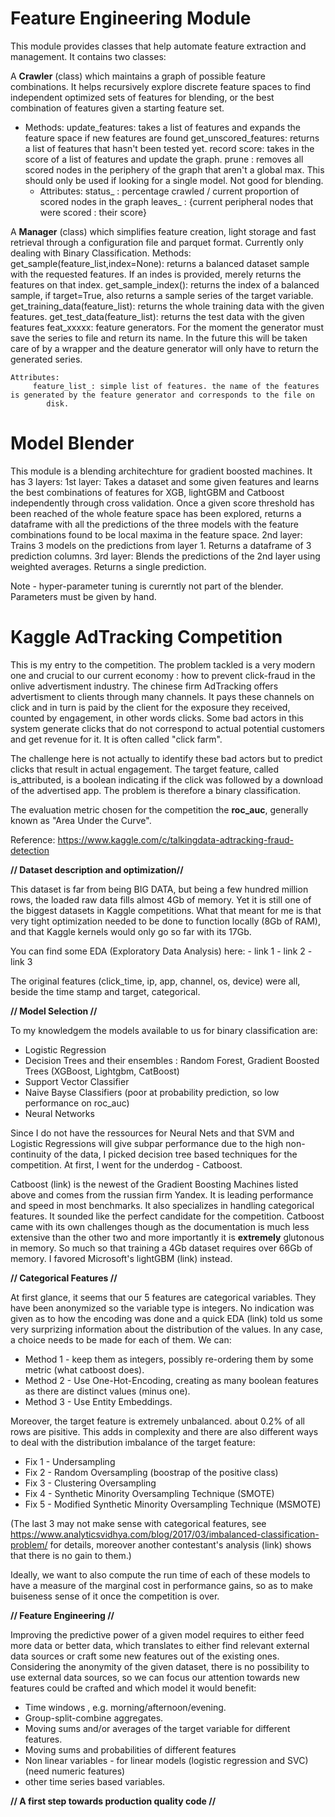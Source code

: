 # Feature Engineering Module

This module provides classes that help automate feature extraction and management. It contains two classes:

A **Crawler** (class) which maintains a graph of possible feature combinations. It helps recursively explore discrete feature spaces to find independent optimized sets of features for blending, or the best combination of features given a starting feature set.

  - Methods:
        update_features: takes a list of features and expands the feature space if new features are found
        get_unscored_features: returns a list of features that hasn't been tested yet.
        record score: takes in the score of a list of features and update the graph.
        prune : removes all scored nodes in the periphery of the graph that aren't a global max. This should only be used if looking for 
                a single model. Not good for blending.
    - Attributes:
        status_ : percentage crawled / current proportion of scored nodes in the graph
        leaves_ : {current peripheral nodes that were scored : their score}

A **Manager** (class) which simplifies feature creation, light storage and fast retrieval through a configuration file and parquet format. Currently only dealing with Binary Classification.
    Methods:
        get_sample(feature_list,index=None): returns a balanced dataset sample with the requested features. If an indes is provided, merely returns
                the features on that index.
        get_sample_index(): returns the index of a balanced sample, if target=True, also returns a sample series of the target variable.
        get_training_data(feature_list): returns the whole training data with the given features.
        get_test_data(feature_list): returns the test data with the given features
        feat_xxxxx: feature generators. For the moment the generator must save the series to file and return its name. In the future 
            this will be taken care of by a wrapper and the deature generator will only have to return the generated series.
         
    Attributes:
         feature_list_: simple list of features. the name of the features is generated by the feature generator and corresponds to the file on 
            disk.

# Model Blender

This module is a blending architechture for gradient boosted machines. It has 3 layers:
1st layer: Takes a dataset and some given features and learns the best combinations of features for XGB, lightGBM and Catboost independently 
  through cross validation. Once a given score threshold has been reached of the whole feature space has been explored, returns a dataframe with all the predictions of the three models with the feature combinations found to be local maxima in the feature space.
2nd layer: Trains 3 models on the predictions from layer 1. Returns a dataframe of 3 prediction columns.
3rd layer: Blends the predictions of the 2nd layer using weighted averages. Returns a single prediction.

Note - hyper-parameter tuning is curerntly not part of the blender. Parameters must be given by hand.


# Kaggle AdTracking Competition

This is my entry to the competition. The problem tackled is a very modern one and crucial to our current economy : how to prevent click-fraud in the onlive advertisment industry. The chinese firm AdTracking offers advertisment to clients through many channels. It pays these channels on click and in turn is paid by the client for the exposure they received, counted by engagement, in other words clicks. Some bad actors in this system generate clicks that do not correspond to actual potential customers and get revenue for it. It is often called "click farm".

  The challenge here is not actually to identify these bad actors but to predict clicks that result in actual engagement. The target feature, called is_attributed, is a boolean indicating if the click was followed by a download of the advertised app. The problem is therefore a binary classification.

  The evaluation metric chosen for the competition the **roc_auc**, generally known as "Area Under the Curve".

  Reference: https://www.kaggle.com/c/talkingdata-adtracking-fraud-detection

  **// Dataset description and optimization//**

  This dataset is far from being BIG DATA, but being a few hundred million rows, the loaded raw data fills almost 4Gb of memory. Yet it is still one of the biggest datasets in Kaggle competitions. What that meant for me is that very tight optimization needed to be done to function locally (8Gb of RAM), and that Kaggle kernels would only go so far with its 17Gb.

  You can find some EDA (Exploratory Data Analysis) here:
    - link 1
    - link 2
    - link 3

  The original features (click_time, ip, app, channel, os, device) were all, beside the time stamp and target, categorical. 


**// Model Selection //**

To my knowledgem the models available to us for binary classification are:
* Logistic Regression
* Decision Trees and their ensembles : Random Forest, Gradient Boosted Trees (XGBoost, Lightgbm, CatBoost)
* Support Vector Classifier
* Naive Bayse Classifiers (poor at probability prediction, so low performance on roc_auc)
* Neural Networks

Since I do not have the ressources for Neural Nets and that SVM and Logistic Regressions will give subpar performance due to the high non-continuity of the data, I picked decision tree based techniques for the competition. At first, I went for the underdog - Catboost.

Catboost (link) is the newest of the Gradient Boosting Machines listed above and comes from the russian firm Yandex. It is leading performance and speed in most benchmarks. It also specializes in handling categorical features. It sounded like the perfect candidate for the competition. Catboost came with its own challenges though as the documentation is much less extensive than the other two and more importantly it is **extremely** glutonous in memory. So much so that training a 4Gb dataset requires over 66Gb of memory. I favored Microsoft's lightGBM (link) instead.

**// Categorical Features //**

At first glance, it seems that our 5 features are categorical variables. They have been anonymized so the variable type is integers. No indication was given as to how the encoding was done and a quick EDA (link) told us some very surprizing information about the distribution of the values. In any case, a choice needs to be made for each of them. We can:
* Method 1 - keep them as integers, possibly re-ordering them by some metric (what catboost does).
* Method 2 - Use One-Hot-Encoding, creating as many boolean features as there are distinct values (minus one).
* Method 3 - Use Entity Embeddings.

Moreover, the target feature is extremely unbalanced. about 0.2% of all rows are pisitive. This adds in complexity and there are also different ways to deal with the distribution imbalance of the target feature:
* Fix 1 - Undersampling
* Fix 2 - Random Oversampling (boostrap of the positive class)
* Fix 3 - Clustering Oversampling
* Fix 4 - Synthetic Minority Oversampling Technique (SMOTE)
* Fix 5 - Modified Synthetic Minority Oversampling Technique (MSMOTE)

(The last 3 may not make sense with categorical features, see https://www.analyticsvidhya.com/blog/2017/03/imbalanced-classification-problem/ for details, moreover another contestant's analysis (link) shows that there is no gain to them.)

Ideally, we want to also compute the run time of each of these models to have a measure of the marginal cost in performance gains, so as to make buiseness sense of it once the competition is over.

**// Feature Engineering //**

Improving the predictive power of a given model requires to either feed more data or better data, which translates to either find relevant external data sources or craft some new features out of the existing ones. Considering the anonymity of the given dataset, there is no possibility to use external data sources, so we can focus our attention towards new features could be crafted and which model it would benefit:

* Time windows , e.g. morning/afternoon/evening.
* Group-split-combine aggregates.
* Moving sums and/or averages of the target variable for different features.
* Moving sums and probabilities of different features
* Non linear variables - for linear models (logistic regression and SVC) (need numeric features)
* other time series based variables.

**// A first step towards production quality code //**